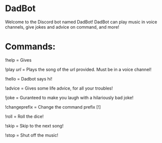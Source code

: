 # DadBot
Welcome to the Discord bot named DadBot! DadBot can play music in voice channels, give jokes and advice on command, and more!

# Commands:

!help = Gives 

!play _url_ = Plays the song of the url provided. Must be in a voice channel!

!hello = Dadbot says hi!

!advice = Gives some life advice, for all your troubles!

!joke = Guranteed to make you laugh with a hilariously bad joke!

!changeprefix = Change the command prefix [!]

!roll = Roll the dice!

!skip = Skip to the next song!

!stop = Shut off the music!
